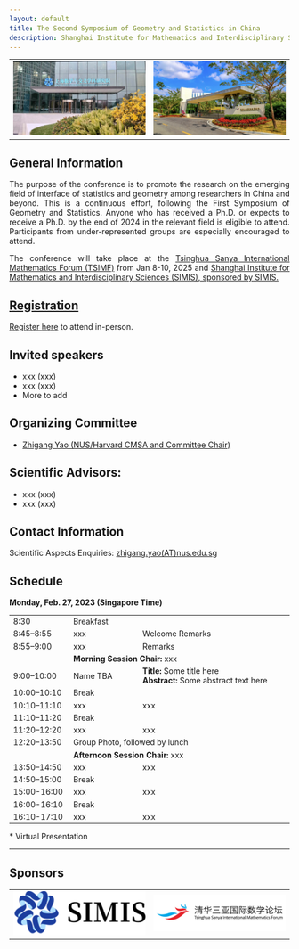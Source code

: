 ```yaml
---
layout: default
title: The Second Symposium of Geometry and Statistics in China
description: Shanghai Institute for Mathematics and Interdisciplinary Sciences, The Tsinghua Sanya International Mathematics Forum (TSIMF) <br> Sanya and Shanghai Jannuary 8 - 12, 2025 (tentatively)
---
```

<!-- ![tour](./pic/simis-tour-2.jpg)
![tour](./pic/tsimf-tour.png) -->


<table>
<tr>
<td><img src="./pic/simis-tour-2.jpg" alt="yanqi"></td>
<td><img src="./pic/tsimf-tour.png" alt="ymsc"></td>
</tr>
</table>

## General Information
 <p style="text-align:justify;">
 The purpose of the conference is to promote the research on the emerging field of interface of statistics and geometry among researchers in China and beyond. This is a continuous effort, following the First Symposium of Geometry and Statistics. Anyone who has received a Ph.D. or expects to receive a Ph.D. by the end of 2024 in the relevant field is eligible to attend. Participants from under-represented groups are especially encouraged to attend.
 </p>


 <p style="text-align:justify;">
The conference will take place at the <a href="http://www.tsimf.cn/">Tsinghua Sanya International Mathematics Forum (TSIMF)</a> from Jan 8-10, 2025 and <a href="https://www.simis.cn/">Shanghai Institute for Mathematics and Interdisciplinary Sciences (SIMIS), sponsored by SIMIS.
 </p>

## Registration
Register [here](URL-TBA) to attend in-person.
## Invited speakers 
* xxx (xxx)
* xxx (xxx)
* More to add

## Organizing Committee
* [Zhigang Yao (NUS/Harvard CMSA and Committee Chair)](https://zhigang-yao.github.io/)

## Scientific Advisors: 
* xxx (xxx)
* xxx (xxx)
  
## Contact Information
Scientific Aspects Enquiries: <a href="mailto:zhigang.yao@nus.edu.sg">zhigang.yao(AT)nus.edu.sg</a>

## Schedule

<p><strong>Monday, Feb. 27, 2023 (Singapore Time)</strong></p>

<table width="850">
<tbody>
  <tr>
    <td width="150">8:30</td>
    <td colspan="2" >Breakfast</td>
  </tr>
  <tr>
    <td width="150">8:45–8:55</td>
    <td width="200">xxx</td>
    <td width="500">Welcome Remarks</td>
  </tr>
  <tr>
    <td width="150">8:55–9:00</td>
    <td width="200">xxx</td>
    <td width="500">Remarks</td>
  </tr>
  <tr>
    <td width="150"></td>
    <td colspan="2"> <strong>Morning Session Chair:</strong> xxx</td>
  </tr>
  <tr>
    <td width="150">9:00–10:00</td>
    <td width="200">Name TBA</td>
    <td width="500"><strong>Title:</strong> Some title here<br>
    <strong>Abstract:</strong> Some abstract text here</td>
  </tr>
  <tr>
    <td width="150">10:00–10:10</td>
    <td colspan="2">Break</td>
  </tr>
  <tr>
    <td width="150">10:10–11:10</td>
    <td width="200">xxx</td>
    <td width="500">xxx</td>
  </tr>
  <tr>
    <td width="150">11:10–11:20</td>
    <td colspan="2">Break</td>
  </tr>
  <tr>
    <td width="150">11:20–12:20</td>
    <td width="200">xxx</td>
    <td width="500">xxx</td>
  </tr>
  <tr>
    <td width="150"> 12:20–13:50</td>
    <td colspan="2">Group Photo, followed by lunch</td>
  </tr>
  <tr>
    <td width="00"></td>
    <td colspan="2"> <strong>Afternoon Session Chair:</strong> xxx</td>
  </tr>
  <tr>
    <td width="150">13:50–14:50</td>
    <td width="200">xxx</td>
    <td width="500">xxx</td>
  </tr>
  <tr>
    <td width="150">14:50–15:00</td>
    <td colspan="2">Break</td>
  </tr>
  <tr>
    <td width="150">15:00-16:00</td>
    <td width="200">xxx</td>
    <td width="500">xxx</td>
  </tr>
  <tr>
    <td width="150">16:00-16:10</td>
    <td colspan="2">Break</td>
  </tr>
  <tr>
    <td width="150">16:10-17:10</td>
    <td width="200">xxx</td>
    <td width="500">xxx</td>
  </tr>
</tbody>
</table>

<p>* Virtual Presentation</p>
<hr />



## Sponsors
<!-- ![yanqi](./pic/yanqi_small.png)
![ymsc](./pic/yanqi_small.png) -->

<table>
<tr>
<td width="50%"><img src="./pic/simis-logo-download.png" alt="simis_logo"></td>
<td width="50%"><img src="./pic/tsimf.png" alt="tsimf_logo"></td>
</tr>
</table>
